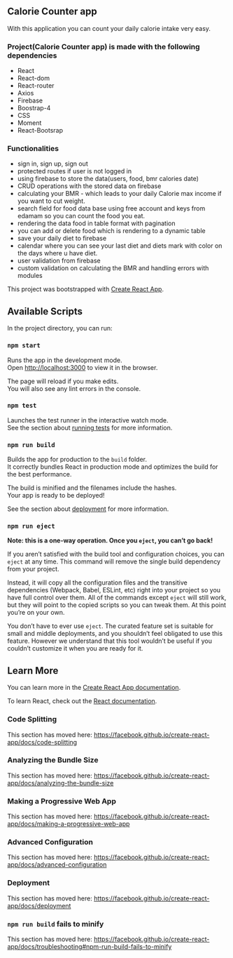 ## Calorie Counter app
With this application you can count your daily calorie intake very easy.

### Project(Calorie Counter app) is made with the following dependencies
<ul>
<li>React</li>
<li>React-dom</li>
<li>React-router</li>
<li>Axios</li>
<li>Firebase</li>
<li>Boostrap-4</li>
<li>CSS</li>
<li>Moment</li>
<li>React-Bootsrap</li>
</ul>


### Functionalities
- sign in, sign up, sign out <br>
- protected routes if user is not logged in <br>
- using firebase to store the data(users, food, bmr calories date)<br>
- CRUD operations with the stored data on firebase <br>
- calculating your BMR - which leads to your daily Calorie max income if you want to cut weight.<br>
- search field for food data base using free account and keys from edamam so you can count the food you eat.<br>
- rendering the data food in table format with pagination <br>
- you can add or delete food which is rendering to a dynamic table 
- save your daily diet to firebase <br>
- calendar where you can see your last diet and diets mark with color on the days where u have diet. <br>
- user validation from firebase <br>
- custom validation on calculating the BMR and handling errors with modules <br>




This project was bootstrapped with [Create React App](https://github.com/facebook/create-react-app).

## Available Scripts

In the project directory, you can run:

### `npm start`

Runs the app in the development mode.<br>
Open [http://localhost:3000](http://localhost:3000) to view it in the browser.

The page will reload if you make edits.<br>
You will also see any lint errors in the console.

### `npm test`

Launches the test runner in the interactive watch mode.<br>
See the section about [running tests](https://facebook.github.io/create-react-app/docs/running-tests) for more information.

### `npm run build`

Builds the app for production to the `build` folder.<br>
It correctly bundles React in production mode and optimizes the build for the best performance.

The build is minified and the filenames include the hashes.<br>
Your app is ready to be deployed!

See the section about [deployment](https://facebook.github.io/create-react-app/docs/deployment) for more information.

### `npm run eject`

**Note: this is a one-way operation. Once you `eject`, you can’t go back!**

If you aren’t satisfied with the build tool and configuration choices, you can `eject` at any time. This command will remove the single build dependency from your project.

Instead, it will copy all the configuration files and the transitive dependencies (Webpack, Babel, ESLint, etc) right into your project so you have full control over them. All of the commands except `eject` will still work, but they will point to the copied scripts so you can tweak them. At this point you’re on your own.

You don’t have to ever use `eject`. The curated feature set is suitable for small and middle deployments, and you shouldn’t feel obligated to use this feature. However we understand that this tool wouldn’t be useful if you couldn’t customize it when you are ready for it.

## Learn More

You can learn more in the [Create React App documentation](https://facebook.github.io/create-react-app/docs/getting-started).

To learn React, check out the [React documentation](https://reactjs.org/).

### Code Splitting

This section has moved here: https://facebook.github.io/create-react-app/docs/code-splitting

### Analyzing the Bundle Size

This section has moved here: https://facebook.github.io/create-react-app/docs/analyzing-the-bundle-size

### Making a Progressive Web App

This section has moved here: https://facebook.github.io/create-react-app/docs/making-a-progressive-web-app

### Advanced Configuration

This section has moved here: https://facebook.github.io/create-react-app/docs/advanced-configuration

### Deployment

This section has moved here: https://facebook.github.io/create-react-app/docs/deployment

### `npm run build` fails to minify

This section has moved here: https://facebook.github.io/create-react-app/docs/troubleshooting#npm-run-build-fails-to-minify
